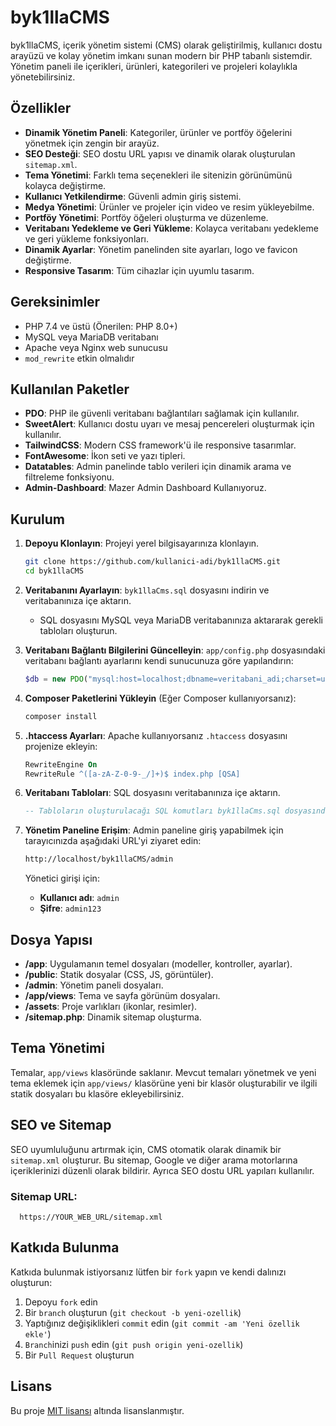 # byk1llaCMS

byk1llaCMS, içerik yönetim sistemi (CMS) olarak geliştirilmiş, kullanıcı dostu arayüzü ve kolay yönetim imkanı sunan modern bir PHP tabanlı sistemdir. Yönetim paneli ile içerikleri, ürünleri, kategorileri ve projeleri kolaylıkla yönetebilirsiniz.

## Özellikler

- **Dinamik Yönetim Paneli**: Kategoriler, ürünler ve portföy öğelerini yönetmek için zengin bir arayüz.
- **SEO Desteği**: SEO dostu URL yapısı ve dinamik olarak oluşturulan `sitemap.xml`.
- **Tema Yönetimi**: Farklı tema seçenekleri ile sitenizin görünümünü kolayca değiştirme.
- **Kullanıcı Yetkilendirme**: Güvenli admin giriş sistemi.
- **Medya Yönetimi**: Ürünler ve projeler için video ve resim yükleyebilme.
- **Portföy Yönetimi**: Portföy öğeleri oluşturma ve düzenleme.
- **Veritabanı Yedekleme ve Geri Yükleme**: Kolayca veritabanı yedekleme ve geri yükleme fonksiyonları.
- **Dinamik Ayarlar**: Yönetim panelinden site ayarları, logo ve favicon değiştirme.
- **Responsive Tasarım**: Tüm cihazlar için uyumlu tasarım.

## Gereksinimler

- PHP 7.4 ve üstü (Önerilen: PHP 8.0+)
- MySQL veya MariaDB veritabanı
- Apache veya Nginx web sunucusu
- `mod_rewrite` etkin olmalıdır

## Kullanılan Paketler

- **PDO**: PHP ile güvenli veritabanı bağlantıları sağlamak için kullanılır.
- **SweetAlert**: Kullanıcı dostu uyarı ve mesaj pencereleri oluşturmak için kullanılır.
- **TailwindCSS**: Modern CSS framework'ü ile responsive tasarımlar.
- **FontAwesome**: İkon seti ve yazı tipleri.
- **Datatables**: Admin panelinde tablo verileri için dinamik arama ve filtreleme fonksiyonu.
- **Admin-Dashboard**: Mazer Admin Dashboard Kullanıyoruz.

## Kurulum

1. **Depoyu Klonlayın**: Projeyi yerel bilgisayarınıza klonlayın.
    ```bash
    git clone https://github.com/kullanici-adi/byk1llaCMS.git
    cd byk1llaCMS
    ```

2. **Veritabanını Ayarlayın**: `byk1llaCms.sql` dosyasını indirin ve veritabanınıza içe aktarın.
   - SQL dosyasını MySQL veya MariaDB veritabanınıza aktararak gerekli tabloları oluşturun.

3. **Veritabanı Bağlantı Bilgilerini Güncelleyin**: `app/config.php` dosyasındaki veritabanı bağlantı ayarlarını kendi sunucunuza göre yapılandırın:
    ```php
    $db = new PDO("mysql:host=localhost;dbname=veritabani_adi;charset=utf8", "kullanici_adi", "sifre");
    ```

4. **Composer Paketlerini Yükleyin** (Eğer Composer kullanıyorsanız):
    ```bash
    composer install
    ```

5. **.htaccess Ayarları**: Apache kullanıyorsanız `.htaccess` dosyasını projenize ekleyin:
    ```apache
    RewriteEngine On
    RewriteRule ^([a-zA-Z-0-9-_/]+)$ index.php [QSA]
    ```

6. **Veritabanı Tabloları**: SQL dosyasını veritabanınıza içe aktarın.
    ```sql
    -- Tabloların oluşturulacağı SQL komutları byk1llaCms.sql dosyasında yer alır.
    ```

7. **Yönetim Paneline Erişim**: Admin paneline giriş yapabilmek için tarayıcınızda aşağıdaki URL'yi ziyaret edin:
    ```bash
    http://localhost/byk1llaCMS/admin
    ```
   Yönetici girişi için:
    - **Kullanıcı adı**: `admin`
    - **Şifre**: `admin123`

## Dosya Yapısı

- **/app**: Uygulamanın temel dosyaları (modeller, kontroller, ayarlar).
- **/public**: Statik dosyalar (CSS, JS, görüntüler).
- **/admin**: Yönetim paneli dosyaları.
- **/app/views**: Tema ve sayfa görünüm dosyaları.
- **/assets**: Proje varlıkları (ikonlar, resimler).
- **/sitemap.php**: Dinamik sitemap oluşturma.

## Tema Yönetimi

Temalar, `app/views` klasöründe saklanır. Mevcut temaları yönetmek ve yeni tema eklemek için `app/views/` klasörüne yeni bir klasör oluşturabilir ve ilgili statik dosyaları bu klasöre ekleyebilirsiniz.

## SEO ve Sitemap

SEO uyumluluğunu artırmak için, CMS otomatik olarak dinamik bir `sitemap.xml` oluşturur. Bu sitemap, Google ve diğer arama motorlarına içeriklerinizi düzenli olarak bildirir. Ayrıca SEO dostu URL yapıları kullanılır.

### Sitemap URL:
```http
  https://YOUR_WEB_URL/sitemap.xml
```


## Katkıda Bulunma

Katkıda bulunmak istiyorsanız lütfen bir `fork` yapın ve kendi dalınızı oluşturun:
1. Depoyu `fork` edin
2. Bir `branch` oluşturun (`git checkout -b yeni-ozellik`)
3. Yaptığınız değişiklikleri `commit` edin (`git commit -am 'Yeni özellik ekle'`)
4. `Branch`inizi `push` edin (`git push origin yeni-ozellik`)
5. Bir `Pull Request` oluşturun

## Lisans

Bu proje [MIT lisansı](LICENSE) altında lisanslanmıştır.
